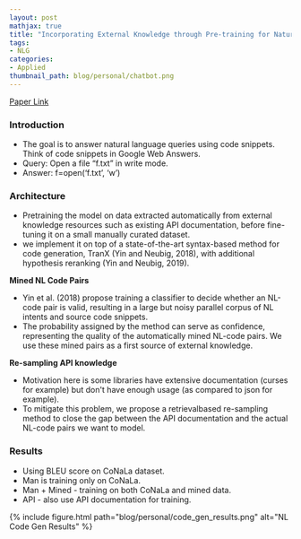 ```yaml
---
layout: post
mathjax: true
title: "Incorporating External Knowledge through Pre-training for Natural Language to Code Generation"
tags:
- NLG
categories:
- Applied
thumbnail_path: blog/personal/chatbot.png
---
```


[Paper Link](https://arxiv.org/pdf/2004.09015.pdf)

### Introduction

- The goal is to answer natural language queries using code snippets. Think of code snippets in Google Web Answers.
- Query: Open a file “f.txt” in write mode.
- Answer: f=open(‘f.txt’, ‘w’)

### Architecture

- Pretraining the model on data extracted automatically from external knowledge resources such as existing
API documentation, before fine-tuning it on a small manually curated dataset.
- we implement it on top of a state-of-the-art syntax-based method for code generation, TranX (Yin and Neubig, 2018), with additional hypothesis reranking (Yin and Neubig, 2019).

**Mined NL Code Pairs**

- Yin et al. (2018) propose training a classifier to decide whether an NL-code pair is valid, resulting in a large but noisy parallel corpus of NL intents and source code snippets.
- The probability assigned by the method can serve as confidence, representing the quality of the automatically mined NL-code pairs. We use these mined pairs as a first source of external knowledge.

**Re-sampling API knowledge**

- Motivation here is some libraries have extensive documentation (curses for example) but don't have enough usage (as compared to json for example).
- To mitigate this problem, we propose a retrievalbased re-sampling method to close the gap between
the API documentation and the actual NL-code pairs we want to model.


### Results

- Using BLEU score on CoNaLa dataset.
- Man is training only on CoNaLa.
- Man + Mined - training on both CoNaLa and mined data.
- API - also use API documentation for training.

{% include figure.html path="blog/personal/code_gen_results.png" alt="NL Code Gen Results" %}
